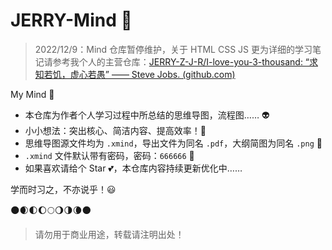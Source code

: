 # JERRY-Mind :speak_no_evil:

> 2022/12/9：Mind 仓库暂停维护，关于 HTML CSS JS 更为详细的学习笔记请参考我个人的主营仓库：[JERRY-Z-J-R/I-love-you-3-thousand: “求知若饥，虚心若愚” —— Steve Jobs. (github.com)](https://github.com/JERRY-Z-J-R/I-love-you-3-thousand)

My Mind :helicopter:

- 本仓库为作者个人学习过程中所总结的思维导图，流程图…… :alien:
- 小小想法：突出核心、简洁内容、提高效率！:rocket:
- 思维导图源文件均为 `.xmind`，导出文件为同名 `.pdf`，大纲简图为同名 `.png` :eyes:
- `.xmind` 文件默认带有密码，密码：`666666` :see_no_evil:
- 如果喜欢请给个 Star :two_hearts:，本仓库内容持续更新优化中……

学而时习之，不亦说乎！:smiley:

:new_moon::waxing_crescent_moon::first_quarter_moon::waxing_gibbous_moon::full_moon::waning_gibbous_moon::last_quarter_moon::waning_crescent_moon::new_moon:

> 请勿用于商业用途，转载请注明出处！

